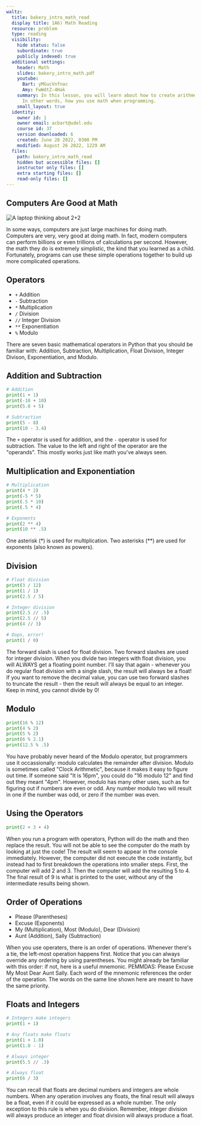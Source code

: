 ```yaml
---
waltz:
  title: bakery_intro_math_read
  display title: 1A6) Math Reading
  resource: problem
  type: reading
  visibility:
    hide status: false
    subordinate: true
    publicly indexed: true
  additional settings:
    header: Math
    slides: bakery_intro_math.pdf
    youtube:
      Bart: yMGucVnfnac
      Amy: FwWdtZ-4Hak
    summary: In this lesson, you will learn about how to create arithmetic expressions.
      In other words, how you use math when programming.
    small_layout: true
  identity:
    owner id: 1
    owner email: acbart@udel.edu
    course id: 37
    version downloaded: 6
    created: June 28 2022, 0300 PM
    modified: August 26 2022, 1229 AM
  files:
    path: bakery_intro_math_read
    hidden but accessible files: []
    instructor only files: []
    extra starting files: []
    read-only files: []
---
```

## Computers Are Good at Math

![A laptop thinking about 2+2](intro_math_laptop_math.png)

In some ways, computers are just large machines for doing math.
Computers are very, very good at doing math.
In fact, modern computers can perform billions or even trillions of calculations per second.
However, the math they do is extremely simplistic, the kind that you learned as a child.
Fortunately, programs can use these simple operations together to build up more complicated operations.

## Operators

* `+`  Addition  
* `-`  Subtraction  
* `*`  Multiplication  
* `/`  Division  
* `//`  Integer Division
* `**`  Exponentiation  
* `%`  Modulo

There are seven basic mathematical operators in Python that you should be familiar with:
Addition, Subtraction, Multiplication, Float Division, Integer Divison, Exponentiation, and Modulo.

## Addition and Subtraction

```python example-addition
# Addition
print(1 + 1)
print(-10 + 10)
print(5.0 + 5)

# Subtraction
print(5 - 8)
print(10 - 3.4)
```

The `+` operator is used for addition, and the `-` operator is used for subtraction.
The value to the left and right of the operator are the "operands".
This mostly works just like math you've always seen.

## Multiplication and Exponentiation

```python example-multiplication
# Multiplication
print(4 * 2)
print(-5 * 5)
print(.5 * 10)
print(.5 * 4)

# Exponents
print(2 ** 4)
print(10 ** .5)
```

One asterisk (*) is used for multiplication.
Two asterisks (**) are used for exponents (also known as powers).

## Division

```python example-division
# Float division
print(3 / 12)
print(1 / 1)
print(2.5 / 5)

# Integer division
print(2.5 // .5)
print(2.5 // 5)
print(4 // 3)

# Oops, error!
print(1 / 0)
```

The forward slash is used for float division.
Two forward slashes are used for integer division.
When you divide two integers with float division, you will ALWAYS get a floating point number.
I'll say that again - whenever you do regular float division with a single slash, the result will always be a float!
If you want to remove the decimal value, you can use two forward slashes to truncate the result - then the result will always be equal to an integer.
Keep in mind, you cannot divide by 0!

## Modulo

```python example-modulo
print(16 % 12)
print(4 % 2)
print(5 % 2)
print(6 % 2.1)
print(12.5 % .5)
```

You have probably never heard of the Modulo operator, but programmers use it occassionally: modulo calculates the remainder after division.
Modulo is sometimes called "Clock Arithmetic", because it makes it easy to figure out time.
If someone said "It is 16pm", you could do "16 modulo 12" and find out they meant "4pm".
However, modulo has many other uses, such as for figuring out if numbers are even or odd.
Any number modulo two will result in one if the number was odd, or zero if the number was even.

## Using the Operators

```python example-chaining
print(2 + 3 + 4)
```

When you run a program with operators, Python will do the math and then replace the result.
You will not be able to see the computer do the math by looking at just the code!
The result will seem to appear in the console immediately.
However, the computer did not execute the code instantly, but instead had to first breakdown the operations into smaller steps.
First, the computer will add 2 and 3. Then the computer will add the resulting 5 to 4.
The final result of 9 is what is printed to the user, without any of the intermediate results being shown.

## Order of Operations

* Please (Parentheses)  
* Excuse (Exponents)  
* My (Multiplication), Most (Modulo), Dear (Division)  
* Aunt (Addition), Sally (Subtraction)

When you use operaters, there is an order of operations.
Whenever there's a tie, the left-most operation happens first.
Notice that you can always override any ordering by using parentheses.
You might already be familiar with this order: if not, here is a useful mnemonic.
PEMMDAS: Please Excuse My Most Dear Aunt Sally.
Each word of the mnemonic references the order of the operation.
The words on the same line shown here are meant to have the same priority.

## Floats and Integers

```python example-float-int
# Integers make integers
print(1 + 1)

# Any floats make floats
print(1 + 1.0)
print(1.0 - 1)

# Always integer
print(5.5 // .3)

# Always float
print(6 / 3)
```

You can recall that floats are decimal numbers and integers are whole numbers.
When any operation involves any floats, the final result will always be a float, even if it could be expressed as a whole number.
The only exception to this rule is when you do division.
Remember, integer division will always produce an integer and float division will always produce a float.
